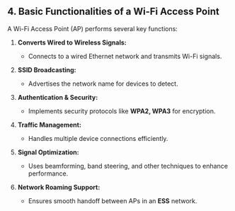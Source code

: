 ## **4. Basic Functionalities of a Wi-Fi Access Point**  

A Wi-Fi Access Point (AP) performs several key functions:  

1. **Converts Wired to Wireless Signals:**  
   - Connects to a wired Ethernet network and transmits Wi-Fi signals.  

2. **SSID Broadcasting:**  
   - Advertises the network name for devices to detect.  

3. **Authentication & Security:**  
   - Implements security protocols like **WPA2, WPA3** for encryption.  

4. **Traffic Management:**  
   - Handles multiple device connections efficiently.  

5. **Signal Optimization:**  
   - Uses beamforming, band steering, and other techniques to enhance performance.  

6. **Network Roaming Support:**  
   - Ensures smooth handoff between APs in an **ESS** network.  
